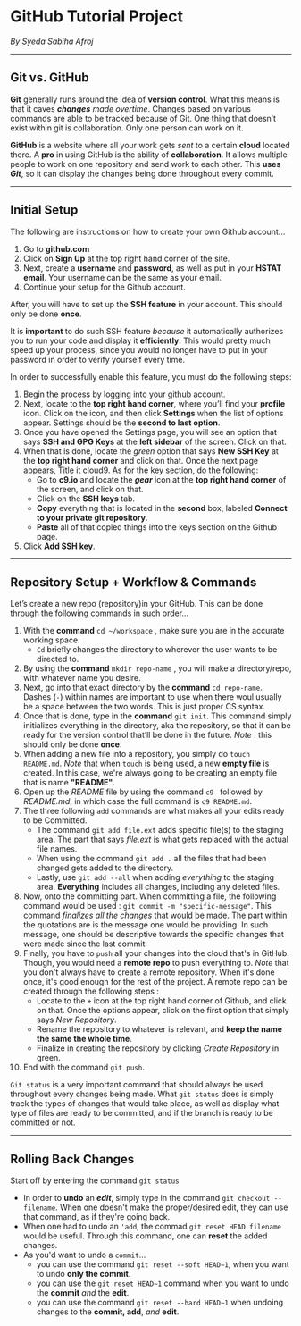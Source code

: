 # GitHub Tutorial Project

_By Syeda Sabiha Afroj_

---
## Git vs. GitHub
**Git** generally runs around the idea of **version control**. What this means is that it caves ***changes** made   overtime*. Changes based on various commands are able to be tracked because of Git. One thing that doesn’t exist within git is collaboration. Only one person can work on it.

**GitHub** is a website where all your work gets *sent* to a certain **cloud** located there. A **pro** in using GitHub is the ability of **collaboration**. It allows multiple people to work on one repository and send work to each other. This **uses** ***Git***, so it can display the changes being done throughout every commit.

---
## Initial Setup
The following are instructions on how to create your own Github account...
1. Go to **github.com**
2. Click on **Sign Up** at the top right hand corner of the site.
3. Next, create a **username** and **password**, as well as put in your **HSTAT email**. Your username can be the same as your email.
4. Continue your setup for the Github account.

After, you will have to set up the **SSH feature** in your account. This should only be done **once**. 

It is **important** to do such SSH feature *because* it automatically authorizes you to run your code and display it **efficiently**. This would pretty much speed up your process, since you would no longer have to put in your password in order to verify yourself every time. 

In order to successfully enable this feature, you must do the following steps: 
1. Begin the process by logging into your github account.
2. Next, locate to the **top right hand corner**, where you’ll find your **profile** icon. Click on the icon, and then click **Settings** when the list of options appear. Settings should be the **second to last option**.
3. Once you have opened the Settings page, you will see an option that says **SSH and GPG Keys** at the **left sidebar** of the screen. Click on that.
4. When that is done, locate the *green* option that says **New SSH Key** at the **top right hand corner** and click on that.
Once the next page appears, Title it cloud9. As for the key section, do the following:
    * Go to **c9.io** and locate the **_gear_** icon at the **top right hand corner** of the screen, and click on that.
    * Click on the **SSH keys** tab.
    * **Copy** everything that is located in the **second** box, labeled **Connect to your private git repository**.
    * **Paste** all of that copied things into the keys section on the Github page.
6. Click **Add SSH key**.

---
## Repository Setup + Workflow & Commands
Let’s create a new repo (repository)in your GitHub. This can be done through the following commands in such order… 
1. With the **command** `cd ~/workspace` , make sure you are in the accurate working space.
    * `Cd` briefly changes the directory to wherever the user wants to be directed to.
2. By using the **command** `mkdir repo-name` , you will make a directory/repo, with whatever name you desire.
3. Next, go into that exact directory by the **command** `cd repo-name`. Dashes (`-`) within names are important to use when there woul usually be a space between the two words. This is just proper CS syntax.
4. Once that is done, type in the **command** `git init`. This command simply initializes everything in the directory, aka the repository, so that it can be ready for the version control that’ll be done in the future. *Note* : this should only be done **once**.
5. When adding a new file into a repository, you simply do `touch README.md`. *Note* that when `touch` is being used, a new **empty file** is created. In this case, we're always going to be creating an empty file that is name **"README"**.
6. Open up the *README* file by using the command `c9 ` followed by *README.md*, in which case the full command is `c9 README.md`.
7. The three following `add` commands are what makes all your edits ready to be Committed.
    * The command `git add file.ext` adds specific file(s) to the staging area. The part that says *file.ext* is what gets replaced with the actual file names.
    * When using the command `git add .` all the files that had been changed gets added to the directory.
    * Lastly, use `git add --all` when adding *everything* to the staging area. **Everything**  includes all changes, including any deleted files.
8. Now, onto the committing part. When committing a file, the following command would be used : `git commit -m "specific-message"`. This command *finalizes all the changes* that would be made. The part within the quotations are is the message one would be providing. In such message, one should be descriptive towards the specific changes that were made since the last commit.
9. Finally, you have to `push` all your changes into the cloud that's in GitHub. Though, you would need a **remote repo** to push everything to. *Note* that you don't always have to create a remote repository. When it's done once, it's good enough for the rest of the project. A remote repo can be created through the following steps : 
    * Locate to the `+` icon at the top right hand corner of Github, and click on that. Once the options appear, click on the first option that simply says *New Repository*.
    * Rename the repository to whatever is relevant, and **keep the name the same the whole time**.
    * Finalize in creating the repository by clicking *Create Repository* in green.
10. End with the command `git push`.

`Git status` is a very important command that should always be used throughout every changes being made. What `git status` does is simply track the types of changes that would take place, as well as display what type of files are ready to be committed, and if the branch is ready to be committed or not.

---
## Rolling Back Changes
Start off by entering the command `git status`
* In order to **undo** an ***edit***, simply type in the command `git checkout -- filename`. When one doesn't make the proper/desired edit, they can use that command, as if they're going back.
* When one had to undo an `'add`, the commad `git reset HEAD filename` would be useful. Through this command, one can **reset** the added changes.
* As you'd want to undo a `commit`... 
    * you can use the command `git reset --soft HEAD~1`, when you want to undo **only the commit**.
    * you can use the `git reset HEAD~1` command when you want to undo the **commit** *and* the **edit**.
    * you can use the command `git reset --hard HEAD~1` when undoing changes to the **commit, add**, *and* **edit**.

